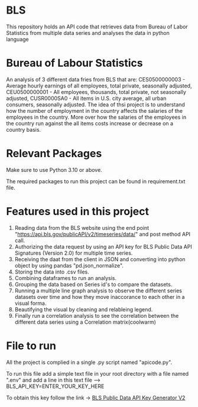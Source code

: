 # BLS
This repository holds an API code that retrieves data from Bureau of Labor Statistics from multiple data series and analyses the data in python language

# Bureau of Labour Statistics
An analysis of 3 different data fries from BLS that are:
 CES0500000003 - Average hourly earnings of all employees, total private, seasonally adjusted,
 CEU0500000001 - All employees, thousands, total private, not seasonally adjusted,
 CUSR0000SA0 - All items in U.S. city average, all urban consumers, seasonally adjusted.
The idea of thsi project is to understand how the number of employment in the country affects the salaries of the employees in the country.
More over how the salaries of the employees in the country run against the all items costs increase or decrease on a country basis.

# Relevant Packages
Make sure to use Python 3.10 or above.

The required packages to run this project can be found in requirement.txt file.

# Features used in this project
1. Reading data from the BLS website using the end point "https://api.bls.gov/publicAPI/v2/timeseries/data/" and post method API call.
2. Authorizing the data request by using an API key for BLS Public Data API Signatures (Version 2.0) for multiple time series.
3. Receiving the daat from the client in JSON and converting into python object by using pandas "pd.json_normalize".
4. Storing the data into .csv files.
5. Combining dataframes to run an analysis.
6. Grouping the data based on Series id's to compare the datasets.
7. Running a multiple line graph analysis to observe the different series datasets over time and how they move inaccorance to each other in a visual forma.
8. Beautifying the visual by cleaning and relableing legend.
9. Finally run a correlation analysis to see the correlation between the different data series using a Correlation matrix(coolwarm)

# File to run
All the project is complied in a single .py script named "apicode.py".

To run this file add a simple text file in your root directory with a file named ".env" and add a line in this text file
 --> BLS_API_KEY=ENTER_YOUR_KEY_HERE
 
To obtain this key follow the link -> [BLS Public Data API Key Generator V2](https://www.bls.gov/developers/home.htm)
